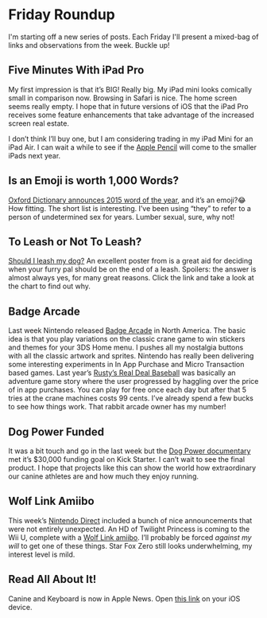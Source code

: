 # Friday Roundup

I'm starting off a new series of posts.  Each Friday I'll present a mixed-bag of links and observations from the week.  Buckle up!

## Five Minutes With iPad Pro ## 
My first impression is that it’s BIG!  Really big.  My iPad mini looks comically small in comparison now.  Browsing in Safari is nice.  The home screen seems really empty. I hope that in future versions of iOS that the iPad Pro receives some feature enhancements that take advantage of the increased screen real estate.

I don’t think I’ll buy one, but I am considering trading in my iPad Mini for an iPad Air.  I can wait a while to see if the [Apple Pencil](http://www.apple.com/ca/apple-pencil/) will come to the smaller iPads next year.
  
## Is an Emoji is worth 1,000 Words? ## 
[Oxford Dictionary announces 2015 word of the year](http://blog.oxforddictionaries.com/2015/11/word-of-the-year-2015-emoji/), and it’s an emoji?😂 How fitting.  The short list is interesting. I’ve been using “they” to refer to a person of undetermined sex for years.  Lumber sexual, sure, why not!

## To Leash or Not To Leash? ## 
[Should I leash my dog?](http://www.shouldileashmydog.com)  An excellent poster from  is a great aid for deciding when your furry pal should be on the end of a leash.  Spoilers: the answer is almost always yes, for many great reasons.  Click the link and take a look at the chart to find out why.

## Badge Arcade ## 
Last week Nintendo released [Badge Arcade](http://badgearcade.nintendo.com) in North America.  The basic idea is that you play variations on the classic crane game to win stickers and themes for your 3DS Home menu.  I pushes all my nostalgia buttons with all the classic artwork and sprites.  Nintendo has really been delivering some interesting experiments in In App Purchase and Micro Transaction based games.  Last year’s [Rusty’s Real Deal Baseball](http://rustysrealdealbaseball.nintendo.com) was basically an adventure game story where the user progressed by haggling over the price of in app purchases.  You can play for free once each day but after that 5 tries at the crane machines costs 99 cents.  I’ve already spend a few bucks to see how things work. That rabbit arcade owner has my number!

## Dog Power Funded ## 
It was a bit touch and go in the last week but the [Dog Power documentary](https://www.kickstarter.com/projects/617332889/dog-power-the-worlds-fastest-sled-dogs/) met it’s $30,000 funding goal on Kick Starter.  I can’t wait to see the final product.  I hope that projects like this can show the world how extraordinary our canine athletes are and how much they enjoy running.

## Wolf Link Amiibo ## 
This week’s [Nintendo Direct](http://www.nintendo.com/nintendo-direct/11-12-2015/) included a bunch of nice announcements that were not entirely unexpected.  An HD of Twilight Princess is coming to the Wii U, complete with a [Wolf Link amiibo](http://www.nintendo.com/amiibo/detail/wolf-link-amiibo).  I’ll probably be forced *against my will* to get one of these things.  Star Fox Zero still looks underwhelming, my interest level is mild.

## Read All About It! ## 
Canine and Keyboard is now in Apple News. Open [this link](https://apple.news/TdTX7ThtDSJ-_Abg8pHW06Q) on your iOS device. 

